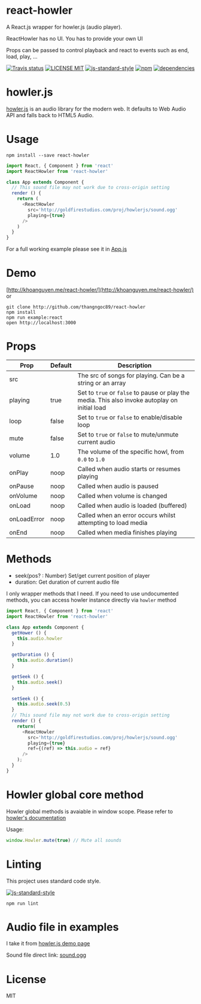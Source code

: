 # react-howler
A React.js wrapper for howler.js (audio player).

ReactHowler has no UI. You has to provide your own UI

Props can be passed to control playback and react to events such as end, load, play, ...

[![Travis status](https://travis-ci.org/thangngoc89/react-howler.svg)](https://travis-ci.org/thangngoc89/react-howler)
[![LICENSE MIT](https://img.shields.io/badge/license-MIT-brightgreen.svg)](https://github.com/thangngoc89/react-howler)
[![js-standard-style](https://img.shields.io/badge/code%20style-standard-brightgreen.svg)](http://standardjs.com/)
[![npm](https://img.shields.io/npm/v/react-howler.svg)](https://npmjs.org/package/react-howler)
[![dependencies](https://david-dm.org/thangngoc89/react-howler.svg)](https://david-dm.org/thangngoc89/react-howler)

# howler.js

[howler.js](https://github.com/goldfire/howler.js/) is an audio library for the modern web. It defaults to Web Audio API and falls back to HTML5 Audio.


# Usage

`npm install --save react-howler`

```javascript
import React, { Component } from 'react'
import ReactHowler from 'react-howler'

class App extends Component {
  // This sound file may not work due to cross-origin setting
  render () {
    return (
      <ReactHowler
        src='http://goldfirestudios.com/proj/howlerjs/sound.ogg'
        playing={true}
      />
    )
  }
}
```

For a full working example please see it in  [App.js](https://github.com/thangngoc89/react-howler/tree/master/examples/react/App.js)

# Demo

[http://khoanguyen.me/react-howler/](http://khoanguyen.me/react-howler/)
or

```shell
git clone http://github.com/thangngoc89/react-howler
npm install
npm run example:react
open http://localhost:3000
```

# Props

Prop      | Default | Description
----      | ------- | -----------
src       |         | The src of songs for playing. Can be a string or an array
playing   | true    | Set to `true` or `false` to pause or play the media. This also invoke autoplay on initial load
loop      | false   | Set to `true` or `false` to enable/disable loop
mute      | false   | Set to `true` or `false` to mute/unmute current audio
volume    | 1.0     | The volume of the specific howl, from `0.0` to `1.0`
onPlay    | noop    | Called when audio starts or resumes playing
onPause   | noop    | Called when audio is paused
onVolume  | noop    | Called when volume is changed
onLoad    | noop    | Called when audio is loaded (buffered)
onLoadError | noop  | Called when an error occurs whilst attempting to load media
onEnd     |  noop   | Called when media finishes playing

# Methods

- seek(pos? : Number) Set/get current position of player
- duration: Get duration of current audio file

I only wrapper methods that I need. If you need to use undocumented methods,
you can access howler instance directly via `howler` method

```javascript
import React, { Component } from 'react'
import ReactHowler from 'react-howler'

class App extends Component {
  getHower () {
    this.audio.howler
  }

  getDuration () {
    this.audio.duration()
  }

  getSeek () {
    this.audio.seek()
  }

  setSeek () {
    this.audio.seek(0.5)
  }
  // This sound file may not work due to cross-origin setting
  render () {
    return(
      <ReactHowler
        src='http://goldfirestudios.com/proj/howlerjs/sound.ogg'
        playing={true}
        ref={(ref) => this.audio = ref}
      />
    );
  }
}
```

# Howler global core method

Howler global methods is avaiable in window scope.
Please refer to [howler's documentation](https://github.com/goldfire/howler.js/tree/2.0#global-core-methods)

Usage:

```js
window.Howler.mute(true) // Mute all sounds
```

# Linting

This project uses standard code style.

[![js-standard-style](https://cdn.rawgit.com/feross/standard/master/badge.svg)](https://github.com/feross/standard)

```
npm run lint
```

# Audio file in examples

I take it from [howler.js demo page](http://goldfirestudios.com/blog/104/howler.js-Modern-Web-Audio-Javascript-Library)

Sound file direct link: [sound.ogg](http://goldfirestudios.com/proj/howlerjs/sound.ogg)

# License

MIT
